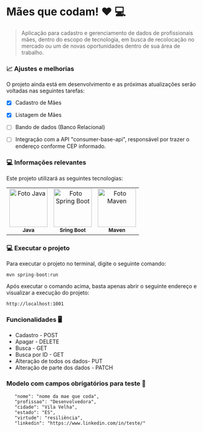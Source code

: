 # Mães que codam! ❤️ 💻



> Aplicação para cadastro e gerenciamento de dados de profissionais mães, dentro do escopo de tecnologia, em busca 
> de recolocação no mercado ou um de novas oportunidades dentro de sua área de trabalho.



### 📈 Ajustes e melhorias

O projeto ainda está em desenvolvimento e as próximas atualizações serão voltadas nas seguintes tarefas:

- [x] Cadastro de Mães
- [x] Listagem de Mães
- [ ] Bando de dados (Banco Relacional)
- [ ] Integração com a API "consumer-base-api", responsável por trazer o endereço conforme CEP informado.



### 💻 Informações relevantes

Este projeto utilizará as seguintes tecnologias:


<table>
  <tr>
    <td align="center">
      <a href="#">
        <img src="https://img.shields.io/badge/Java-ED8B00?style=for-the-badge&logo=java&logoColor=white" width="100px;" alt="Foto Java"/><br>
        <sub>
          <b> Java </b>
        </sub>
      </a>
    </td>
    <td align="center">
      <a href="#">
        <img src="https://img.shields.io/badge/Spring_Boot-F2F4F9?style=for-the-badge&logo=spring-boot" width="100px;" alt="Foto Spring Boot"/><br>
        <sub>
          <b>Sring Boot</b>
        </sub>
      </a>
    </td>
    <td align="center">
      <a href="#">
        <img src="https://img.shields.io/badge/apache_maven-C71A36?style=for-the-badge&logo=apachemaven&logoColor=white" width="100px;" alt="Foto Maven"/><br>
        <sub>
          <b>Maven</b>
        </sub>
      </a>
    </td>
  </tr>
</table>

### 💻 Executar o projeto


Para executar o projeto no terminal, digite o seguinte comando:

```shell script
mvn spring-boot:run 
```

Após executar o comando acima, basta apenas abrir o seguinte endereço e visualizar a execução do projeto:

```
http://localhost:1001
```

### Funcionalidades  🖥
- Cadastro - POST
- Apagar - DELETE 
- Busca - GET
- Busca por ID - GET
- Alteração de todos os dados- PUT
- Alteração de parte dos dados - PATCH
 
 ### Modelo com campos obrigatórios para teste  📩



       "nome": "nome da mae que coda",
       "profissao": "Desenvolvedora",
       "cidade": "Vila Velha",
       "estado": "ES",
       "virtude": "resiliência",
       "linkedin": "https://www.linkedin.com/in/teste/"